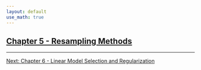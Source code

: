 ```yaml
---
layout: default
use_math: true
---
```


## [Chapter 5 - Resampling Methods][jekyll-site-chapter-5]

---

[Next: Chapter 6 - Linear Model Selection and Regularization][jekyll-site-chapter-6]

<a id="bottom"></a>

[jekyll-site-chapter-5]: chapter-05.html "stats-learning-notes -- Chapter 5 - Resampling Methods"
[jekyll-site-chapter-6]: chapter-06.html "stats-learning-notes -- Chapter 6 - Linear Model Selection and Regularization"
